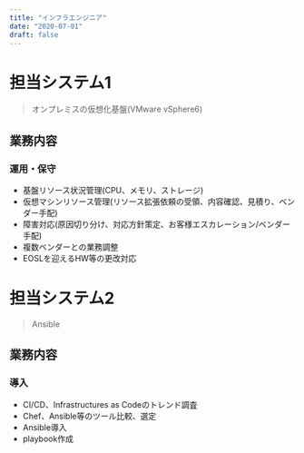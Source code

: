 ```yaml
---
title: "インフラエンジニア"
date: "2020-07-01"
draft: false
---
```


# 担当システム1
> オンプレミスの仮想化基盤(VMware vSphere6)

## 業務内容
### 運用・保守
- 基盤リソース状況管理(CPU、メモリ、ストレージ)
- 仮想マシンリソース管理(リソース拡張依頼の受領、内容確認、見積り、ベンダー手配)
- 障害対応(原因切り分け、対応方針策定、お客様エスカレーション/ベンダー手配)
- 複数ベンダーとの業務調整
- EOSLを迎えるHW等の更改対応


# 担当システム2
> Ansible

## 業務内容
### 導入
- CI/CD、Infrastructures as Codeのトレンド調査
- Chef、Ansible等のツール比較、選定
- Ansible導入
- playbook作成
